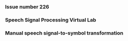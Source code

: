 ### Issue number 226
### Speech Signal Processing Virtual Lab 
### Manual speech signal-to-symbol transformation
